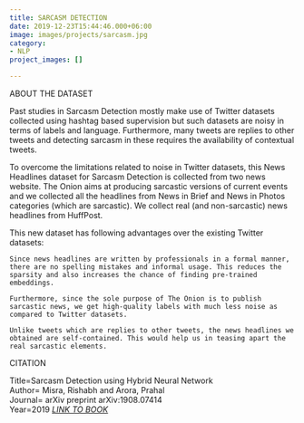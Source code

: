 ```yaml
---
title: SARCASM DETECTION
date: 2019-12-23T15:44:46.000+06:00
image: images/projects/sarcasm.jpg
category:
- NLP
project_images: []

---
```

ABOUT THE DATASET

Past studies in Sarcasm Detection mostly make use of Twitter datasets collected using hashtag based supervision but such datasets are noisy in terms of labels and language. Furthermore, many tweets are replies to other tweets and detecting sarcasm in these requires the availability of contextual tweets.

To overcome the limitations related to noise in Twitter datasets, this News Headlines dataset for Sarcasm Detection is collected from two news website. The Onion aims at producing sarcastic versions of current events and we collected all the headlines from News in Brief and News in Photos categories (which are sarcastic). We collect real (and non-sarcastic) news headlines from HuffPost.

This new dataset has following advantages over the existing Twitter datasets:

    Since news headlines are written by professionals in a formal manner, there are no spelling mistakes and informal usage. This reduces the sparsity and also increases the chance of finding pre-trained embeddings.

    Furthermore, since the sole purpose of The Onion is to publish sarcastic news, we get high-quality labels with much less noise as compared to Twitter datasets.

    Unlike tweets which are replies to other tweets, the news headlines we obtained are self-contained. This would help us in teasing apart the real sarcastic elements.


CITATION


Title=Sarcasm Detection using Hybrid Neural Network \
Author= Misra, Rishabh and Arora, Prahal \
Journal= arXiv preprint arXiv:1908.07414 \
Year=2019
*[LINK TO BOOK]("rishabhmisra.github.io/publications")*